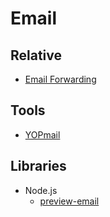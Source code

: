 # Email

## Relative

- [Email Forwarding](/email/forwarding.md)

## Tools

- [YOPmail](https://yopmail.com)

## Libraries

- Node.js
  - [preview-email](/nodejs/libraries/preview-email.md)

<!--
https://github.com/elie222/inbox-zero
https://htmlemailcheck.com
-->
